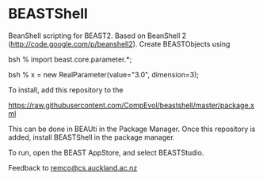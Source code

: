 BEASTShell
==========

BeanShell scripting for BEAST2. 
Based on BeanShell 2 (http://code.google.com/p/beanshell2).
Create BEASTObjects using

  bsh % import beast.core.parameter.*;

  bsh % x = new RealParameter(value="3.0", dimension=3);

To install, add this repository to the

https://raw.githubusercontent.com/CompEvol/beastshell/master/package.xml

This can be done in BEAUti in the Package Manager. Once this repository is added, install BEASTShell in the package manager.

To run, open the BEAST AppStore, and select BEASTStudio.

Feedback to remco@cs.auckland.ac.nz
